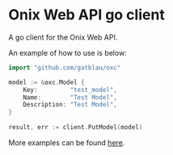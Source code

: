 # Onix Web API go client

A go client for the Onix Web API.

An example of how to use is below:

```go 
import "github.com/gatblau/oxc"

model := &oxc.Model {
    Key:         "test_model",
    Name:        "Test Model",
    Description: "Test Model",
}
    
result, err := client.PutModel(model)
```

More examples can be found [here](client_test.go).